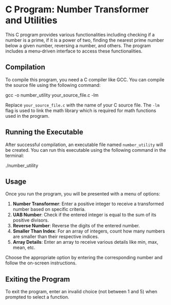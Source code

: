 # C Program: Number Transformer and Utilities

This C program provides various functionalities including checking if a number is a prime, if it is a power of two, finding the nearest prime number below a given number, reversing a number, and others. The program includes a menu-driven interface to access these functionalities.

## Compilation

To compile this program, you need a C compiler like GCC. You can compile the source file using the following command:

gcc -o number_utility your_source_file.c -lm

Replace `your_source_file.c` with the name of your C source file. The `-lm` flag is used to link the math library which is required for math functions used in the program.

## Running the Executable

After successful compilation, an executable file named `number_utility` will be created. You can run this executable using the following command in the terminal:

./number_utility

## Usage

Once you run the program, you will be presented with a menu of options:

1. **Number Transformer**: Enter a positive integer to receive a transformed number based on specific criteria.
2. **UAB Number**: Check if the entered integer is equal to the sum of its positive divisors.
3. **Reverse Number**: Reverse the digits of the entered number.
4. **Smaller Than Index**: For an array of integers, count how many numbers are smaller than their respective indices.
5. **Array Details**: Enter an array to receive various details like min, max, mean, etc.

Choose the appropriate option by entering the corresponding number and follow the on-screen instructions.

## Exiting the Program

To exit the program, enter an invalid choice (not between 1 and 5) when prompted to select a function.
